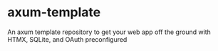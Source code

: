 # axum-template
An axum template repository to get your web app off the ground with HTMX, SQLite, and OAuth preconfigured

